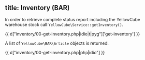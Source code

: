 title: Inventory (BAR)
---

In order to retrieve complete status report including the YellowCube warehouse stock
call `YellowCube\Service::getInventory()`.

{{ d["inventory/00-get-inventory.php|idio|t|pyg"]['get-inventory'] }}

A list of `YellowCube\BAR\Article` objects is returned.

{{ d["inventory/00-get-inventory.php|php|idio"] }}





